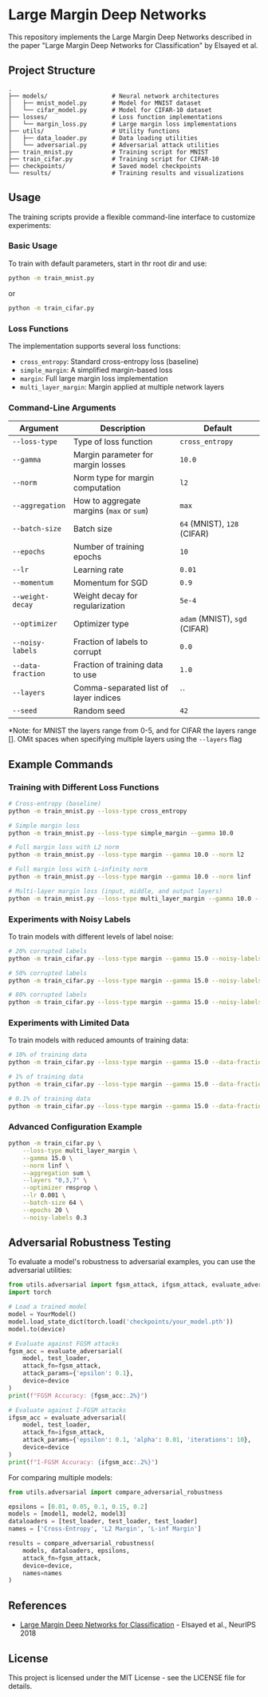 # Large Margin Deep Networks

This repository implements the Large Margin Deep Networks described in the paper "Large Margin Deep Networks for Classification" by Elsayed et al.

## Project Structure

```
.
├── models/                  # Neural network architectures
│   ├── mnist_model.py       # Model for MNIST dataset
│   └── cifar_model.py       # Model for CIFAR-10 dataset
├── losses/                  # Loss function implementations
│   └── margin_loss.py       # Large margin loss implementations
├── utils/                   # Utility functions
│   ├── data_loader.py       # Data loading utilities
│   └── adversarial.py       # Adversarial attack utilities
├── train_mnist.py           # Training script for MNIST
├── train_cifar.py           # Training script for CIFAR-10
├── checkpoints/             # Saved model checkpoints
└── results/                 # Training results and visualizations
```

## Usage

The training scripts provide a flexible command-line interface to customize experiments:

### Basic Usage

To train with default parameters, start in thr root dir and use:

```bash
python -m train_mnist.py
```

or

```bash
python -m train_cifar.py
```

### Loss Functions

The implementation supports several loss functions:

- `cross_entropy`: Standard cross-entropy loss (baseline)
- `simple_margin`: A simplified margin-based loss
- `margin`: Full large margin loss implementation
- `multi_layer_margin`: Margin applied at multiple network layers

### Command-Line Arguments

| Argument | Description | Default |
|----------|-------------|---------|
| `--loss-type` | Type of loss function | `cross_entropy` |
| `--gamma` | Margin parameter for margin losses | `10.0` |
| `--norm` | Norm type for margin computation | `l2` |
| `--aggregation` | How to aggregate margins (`max` or `sum`) | `max` |
| `--batch-size` | Batch size | `64` (MNIST), `128` (CIFAR) |
| `--epochs` | Number of training epochs | `10` |
| `--lr` | Learning rate | `0.01` |
| `--momentum` | Momentum for SGD | `0.9` |
| `--weight-decay` | Weight decay for regularization | `5e-4` |
| `--optimizer` | Optimizer type | `adam` (MNIST), `sgd` (CIFAR) |
| `--noisy-labels` | Fraction of labels to corrupt | `0.0` |
| `--data-fraction` | Fraction of training data to use | `1.0` |
| `--layers` | Comma-separated list of layer indices | `` |
| `--seed` | Random seed | `42` |

*Note: for MNIST the layers range from 0-5, and for CIFAR the layers range []. OMit spaces when specifying multiple layers using the `--layers` flag

## Example Commands

### Training with Different Loss Functions

```bash
# Cross-entropy (baseline)
python -m train_mnist.py --loss-type cross_entropy

# Simple margin loss
python -m train_mnist.py --loss-type simple_margin --gamma 10.0

# Full margin loss with L2 norm
python -m train_mnist.py --loss-type margin --gamma 10.0 --norm l2

# Full margin loss with L-infinity norm
python -m train_mnist.py --loss-type margin --gamma 10.0 --norm linf

# Multi-layer margin loss (input, middle, and output layers)
python -m train_mnist.py --loss-type multi_layer_margin --gamma 10.0 --layers "0,3,5"
```

### Experiments with Noisy Labels

To train models with different levels of label noise:

```bash
# 20% corrupted labels
python -m train_cifar.py --loss-type margin --gamma 15.0 --noisy-labels 0.2

# 50% corrupted labels
python -m train_cifar.py --loss-type margin --gamma 15.0 --noisy-labels 0.5

# 80% corrupted labels
python -m train_cifar.py --loss-type margin --gamma 15.0 --noisy-labels 0.8
```

### Experiments with Limited Data

To train models with reduced amounts of training data:

```bash
# 10% of training data
python -m train_cifar.py --loss-type margin --gamma 15.0 --data-fraction 0.1

# 1% of training data
python -m train_cifar.py --loss-type margin --gamma 15.0 --data-fraction 0.01

# 0.1% of training data
python -m train_cifar.py --loss-type margin --gamma 15.0 --data-fraction 0.001
```

### Advanced Configuration Example

```bash
python -m train_cifar.py \
    --loss-type multi_layer_margin \
    --gamma 15.0 \
    --norm linf \
    --aggregation sum \
    --layers "0,3,7" \
    --optimizer rmsprop \
    --lr 0.001 \
    --batch-size 64 \
    --epochs 20 \
    --noisy-labels 0.3
```

## Adversarial Robustness Testing

To evaluate a model's robustness to adversarial examples, you can use the adversarial utilities:

```python
from utils.adversarial import fgsm_attack, ifgsm_attack, evaluate_adversarial
import torch

# Load a trained model
model = YourModel()
model.load_state_dict(torch.load('checkpoints/your_model.pth'))
model.to(device)

# Evaluate against FGSM attacks
fgsm_acc = evaluate_adversarial(
    model, test_loader, 
    attack_fn=fgsm_attack, 
    attack_params={'epsilon': 0.1}, 
    device=device
)
print(f"FGSM Accuracy: {fgsm_acc:.2%}")

# Evaluate against I-FGSM attacks
ifgsm_acc = evaluate_adversarial(
    model, test_loader, 
    attack_fn=ifgsm_attack, 
    attack_params={'epsilon': 0.1, 'alpha': 0.01, 'iterations': 10}, 
    device=device
)
print(f"I-FGSM Accuracy: {ifgsm_acc:.2%}")
```

For comparing multiple models:

```python
from utils.adversarial import compare_adversarial_robustness

epsilons = [0.01, 0.05, 0.1, 0.15, 0.2]
models = [model1, model2, model3]
dataloaders = [test_loader, test_loader, test_loader]
names = ['Cross-Entropy', 'L2 Margin', 'L-inf Margin']

results = compare_adversarial_robustness(
    models, dataloaders, epsilons, 
    attack_fn=fgsm_attack, 
    device=device, 
    names=names
)
```

## References

- [Large Margin Deep Networks for Classification](https://arxiv.org/abs/1803.05598) - Elsayed et al., NeurIPS 2018

## License

This project is licensed under the MIT License - see the LICENSE file for details.
